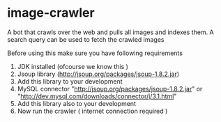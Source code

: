 # image-crawler
A bot that crawls over the web and pulls all images and indexes them. A search query can be used to fetch the crawled images



Before using this make sure you have following requirements 
1) JDK installed (ofcourse we know this )
2) Jsoup library (http://jsoup.org/packages/jsoup-1.8.2.jar)
3) Add this library to your development
4) MySQL connector "http://jsoup.org/packages/jsoup-1.8.2.jar" or "http://dev.mysql.com/downloads/connector/j/3.1.html"
5) Add this library also to your development
6) Now run the crawler ( internet connection required )
